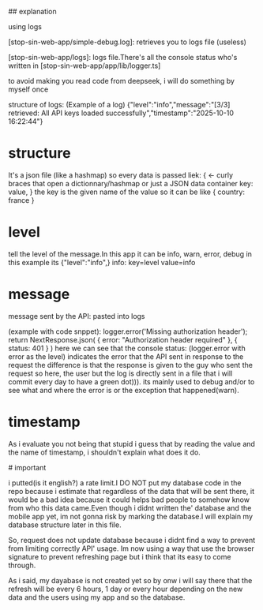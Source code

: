 ## explanation

using logs


[stop-sin-web-app/simple-debug.log]: retrieves you to logs file (useless)

[stop-sin-web-app/logs]: logs file.There's all the console status who's written in [stop-sin-web-app/app/lib/logger.ts]

to avoid making you read code from deepseek, i will do something by myself once

structure of logs:
(Example of a log)
{"level":"info","message":"[3/3] retrieved: All API keys loaded successfully","timestamp":"2025-10-10 16:22:44"}

# structure

It's a json file (like a hashmap) so every data is passed liek:
{ <- curly braces that open a dictionnary/hashmap or just a JSON data container 
    key: value,
}
the key is the given name of the value so it can be like
{
    country: france
}


# level

tell the level of the message.In this app it can be info, warn, error, debug
in this example its {"level":"info",} info: key=level  value=info

# message

message sent by the API: pasted into logs 

(example with code snppet):
      logger.error('Missing authorization header');
      return NextResponse.json(
        { error: "Authorization header required" },
        { status: 401 }
      )
here we can see that the console status: (logger.error with error as the level) indicates the error that the API sent in response to the request
the difference is that the response is given to the guy who sent the request so here, the user
but the log is directly sent in a file that i will commit every day to have a green dot))).
its mainly used to debug and/or to see what and where the error is or the exception that happened(warn).

# timestamp

As i evaluate you not being that stupid i guess that by reading the value and the name of timestamp,
i shouldn't explain what does it do.

# important

i putted(is it english?) a rate limit.I DO NOT put my database code in the repo because i estimate that regardless of the data that will be sent there,
it would be a bad idea because it could helps bad people to somehow know from who this data came.Even though i didnt written the' database and the mobile app yet, im not gonna risk by marking the database.I will explain my database structure later in this file.

So, request does not update database because i didnt find a way to prevent from limiting correctly API' usage.
Im now using a way that use the browser signature to prevent refreshing page but i think that its easy to come through.

As i said, my dayabase is not created yet so by onw i will say there that the refresh will be every 6 hours, 1 day or every hour depending on the new data and the users using my app and so the database.



